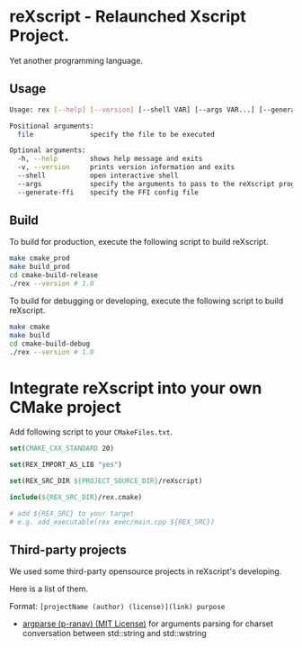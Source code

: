 # reXscript - Relaunched Xscript Project.

Yet another programming language.

## Usage

```bash
Usage: rex [--help] [--version] [--shell VAR] [--args VAR...] [--generate-ffi VAR] file

Positional arguments:
  file          	specify the file to be executed 

Optional arguments:
  -h, --help    	shows help message and exits 
  -v, --version 	prints version information and exits 
  --shell       	open interactive shell 
  --args        	specify the arguments to pass to the reXscript program [nargs=1..1145141919] 
  --generate-ffi	specify the FFI config file 
```

## Build

To build for production, execute the following script to build reXscript.

```bash
make cmake_prod
make build_prod
cd cmake-build-release
./rex --version # 1.0
```

To build for debugging or developing, execute the following script to build reXscript.

```bash
make cmake
make build
cd cmake-build-debug
./rex --version # 1.0
```

# Integrate reXscript into your own CMake project

Add following script to your `CMakeFiles.txt`.

```cmake
set(CMAKE_CXX_STANDARD 20)

set(REX_IMPORT_AS_LIB "yes")

set(REX_SRC_DIR ${PROJECT_SOURCE_DIR}/reXscript)

include(${REX_SRC_DIR}/rex.cmake)

# add ${REX_SRC} to your target
# e.g. add_executable(rex exec/main.cpp ${REX_SRC})
```

## Third-party projects

We used some third-party opensource projects in reXscript's developing.

Here is a list of them.

Format: `[projectName (author) (license)](link) purpose`

- [argparse (p-ranav) (MIT License)](https://github.com/p-ranav/argparse) for arguments parsing
  for charset conversation between std::string and std::wstring 